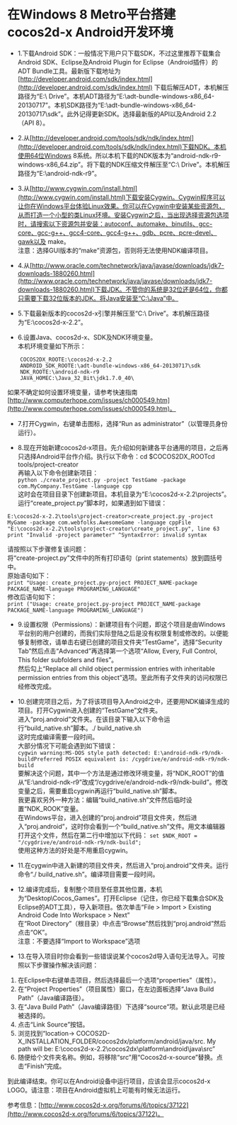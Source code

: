 # 在Windows 8 Metro平台搭建cocos2d-x Android开发环境

- 1.下载Android SDK：一般情况下用户只下载SDK，不过这里推荐下载集合Android SDK、Eclipse及Android Plugin for Eclipse（Android插件）的ADT Bundle工具。最新版下载地址为
[http://developer.android.com/sdk/index.html](http://developer.android.com/sdk/index.html)
下载后解压ADT，本机解压路径为“E:\ Drive”。本机ADT路径为“E:\adt-bundle-windows-x86_64-20130717”。本机SDK路径为“E:\adt-bundle-windows-x86_64-20130717\sdk”。此外记得更新SDK。选择最新版的API以及Android 2.2（API 8）。

- 2.从[http://developer.android.com/tools/sdk/ndk/index.html](http://developer.android.com/tools/sdk/ndk/index.html)下载NDK。本机使用64位Windows 8系统。所以本机下载的NDK版本为“android-ndk-r9-windows-x86_64.zip”。将下载的NDK压缩文件解压至“C:\ Drive”。本机解压路径为“E:\android-ndk-r9”。

- 3.从[http://www.cygwin.com/install.html](http://www.cygwin.com/install.html)下载安装Cygwin。Cygwin程序可以让你在Windows平台体验Linux效果。你可以在Cygwin中安装某些资源包，从而打造一个小型的类Linux环境。安装Cygwin之后，当出现选择资源包选项时，请搜索以下资源包并安装：autoconf、automake、binutils、gcc-core、gcc-g++、gcc4-core、gcc4-g++、gdb、pcre、pcre-devel、gawk以及 make。           
注意：选择GUI版本的“make”资源包，否则将无法使用NDK编译项目。

- 4.从[http://www.oracle.com/technetwork/java/javase/downloads/jdk7-downloads-1880260.html](http://www.oracle.com/technetwork/java/javase/downloads/jdk7-downloads-1880260.html)下载JDK。不管你的系统是32位还是64位，你都只需要下载32位版本的JDK。将Java安装至“C:\Java”中。


- 5.下载最新版本的cocos2d-x引擎并解压至“C:\ Drive”。本机解压路径为“E:\cocos2d-x-2.2”。

- 6.设置Java、cocos2d-x、SDK及NDK环境变量。          
本机环境变量如下所示：
```
	COCOS2DX_ROOTE:\cocos2d-x-2.2
	ANDROID_SDK_ROOTE:\adt-bundle-windows-x86_64-20130717\sdk
	NDK_ROOTE:\android-ndk-r9
	JAVA_HOMEC:\Java_32_Bit\jdk1.7.0_40\
```       
如果不确定如何设置环境变量，请参考快速指南[http://www.computerhope.com/issues/ch000549.htm](http://www.computerhope.com/issues/ch000549.htm)。

- 7.打开Cygwin，右键单击图标，选择“Run as administrator”（以管理员身份运行）。

- 8.现在开始新建cocos2d-x项目。先介绍如何新建各平台通用的项目，之后再只选择Android平台作介绍。执行以下命令：cd $COCOS2DX_ROOTcd tools/project-creator       
再输入以下命令创建新项目：       
`python ./create_project.py -project TestGame -package com.MyCompany.TestGame -language cpp`     
这时会在项目目录下创建新项目。本机目录为“E:\cocos2d-x-2.2\projects”。      
运行“create_project.py”脚本时，如果遇到如下错误：          
```
E:\cocos2d-x-2.2\tools\project-creator>create_project.py -project MyGame -package com.webfolks.AwesomeGame -language cppFile 
"E:\cocos2d-x-2.2\tools\project-creator\create_project.py", line 63
print "Invalid -project parameter" ^SyntaxError: invalid syntax
```        
请按照以下步骤修复该问题：          
将“create-project.py”文件中的所有打印语句（print statements）放到圆括号中。          
原始语句如下：         
`print "Usage: create_project.py-project PROJECT_NAME-package PACKAGE_NAME-language PROGRAMING_LANGUAGE"`     
修改后语句如下：     
`print ("Usage: create_project.py-project PROJECT_NAME-package PACKAGE_NAME-language PROGRAMING_LANGUAGE")`         

- 9.设置权限（Permissions）：新建项目有个问题，即这个项目是由Windows平台别的用户创建的，而我们实际登陆之后是没有权限复制或修改的。以便能够复制修改，请单击右键已创建的项目文件夹“TestGame”，选择“Security Tab”然后点击“Advanced”再选择第一个选项“Allow, Every, Full Control, This folder subfolders and files”。      
然后勾上“Replace all child object permission entries with inheritable permission entries from this object”选项。至此所有子文件夹的访问权限已经修改完成。

- 10.创建完项目之后，为了将该项目导入Android之中，还要用NDK编译生成的项目。打开Cygwin进入创建的“TestGame”文件夹。           
进入“proj.android”文件夹。在该目录下输入以下命令运行“build_native.sh”脚本。./ build_native.sh        
这时完成编译需要一段时间。       
大部分情况下可能会遇到如下错误：      
`cygwin warning:MS-DOS style path detected: E:\android-ndk-r9/ndk-buildPreferred POSIX equivalent is: /cygdrive/e/android-ndk-r9/ndk-build`     
要解决这个问题，其中一个方法是通过修改环境变量，将“NDK_ROOT”的值从“E:\android-ndk-r9”改成“/cygdrive/e/android-ndk-r9/ndk-build”。修改变量之后，需要重启cygwin再运行“build_native.sh”脚本。      
我更喜欢另外一种方法：编辑“build_natiive.sh”文件然后临时设置“NDK_ROOK”变量。       
在Windows平台，进入创建的“proj.android”项目文件夹，然后进入“proj.android”，这时你会看到一个“build_native.sh”文件。用文本编辑器打开这个文件，然后在第二行中增加以下代码：
`set $NDK_ROOT = "/cygdrive/e/android-ndk-r9/ndk-build";`       
使用这种方法的好处是不用重启cygwin。

- 11.在cygwin中进入新建的项目文件夹，然后进入“proj.android”文件夹。运行命令“./ build_native.sh”。编译项目需要一段时间。

- 12.编译完成后，复制整个项目至任意其他位置，本机为“Desktop\Cocos_Games”。打开Eclipse（记住，你已经下载集合SDK及Eclipse的ADT工具），导入新项目。依次单击“File > Import > Existing Android Code Into Workspace > Next”           
在“Root Directory”（根目录）中点击“Browse”然后找到“proj.android”然后点击“OK”。     
注意：不要选择“Import to Workspace”选项 

- 13.在导入项目时你会看到一些错误说某个cocos2d导入语句无法导入。可按照以下步骤操作解决该问题：      
 
>
1. 在Eclipse中右键单击项目，然后选择最后一个选项“properties”（属性）。 
2. 在“Project Properties”（项目属性）窗口，在左边面板选择“Java Build Path”（Java编译路径）。
3. 在“Java Build Path”（Java编译路径）下选择“source”项。默认此项是已经被选择的。
4. 点击“Link Source”按钮。
5. 浏览找到“location-> COCOS2D-X_INSTALLATION_FOLDER/cocos2dx/platform/android/java/src. My path will be: E:\cocos2d-x-2.2\cocos2dx\platform\android\java\src”
6. 随便给个文件夹名称。例如，将移除“src”用“Cocos2d-x-source”替换。点击“Finish”完成。

到此编译结束。你可以在Android设备中运行项目，应该会显示cocos2d-x LOGO。请注意：项目在Android虚拟机上可能有时候无法运行。

参考信息：[http://www.cocos2d-x.org/forums/6/topics/37122](http://www.cocos2d-x.org/forums/6/topics/37122)。